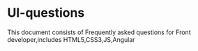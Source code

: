 # UI-questions
This document consists of Frequently asked questions for Front developer,includes HTML5,CSS3,JS,Angular

